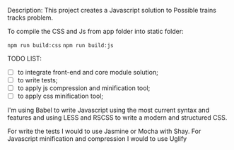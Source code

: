 Description: This project creates a Javascript solution to Possible trains tracks problem.

To compile the CSS and Js from app folder into static folder:

```npm run build:css```
```npm run build:js```

TODO LIST:
- [ ] to integrate front-end and core module solution;
- [ ] to write tests;
- [ ] to apply js compression and minification tool;
- [ ] to apply css minification tool;

I'm using Babel to write Javascript using the most current syntax and features and using LESS and RSCSS to write a modern and structured CSS.

For write the tests I would to use Jasmine or Mocha with Shay.
For Javascript minification and compression I would to use Uglify
